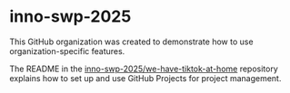 # inno-swp-2025

This GitHub organization was created to demonstrate how to use organization-specific features.

The README in the [inno-swp-2025/we-have-tiktok-at-home](https://github.com/inno-swp-2025/we-have-tiktok-at-home) repository explains how to set up and use GitHub Projects for project management.
